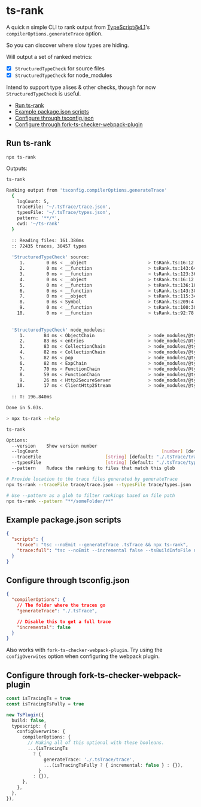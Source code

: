 # ts-rank

A quick n simple CLI to rank output from TypeScript@4.1's `compilerOptions.generateTrace` option.

So you can discover where slow types are hiding.

Will output a set of ranked metrics:
- [x] `StructuredTypeCheck` for source files
- [x] `StructuredTypeCheck` for node_modules

Intend to support type alises & other checks, though for now `StructuredTypeCheck` is useful.

+ [Run ts-rank](#run-ts-rank)
+ [Example package.json scripts](#example-packagejson-scripts)
+ [Configure through tsconfig.json](#configure-through-tsconfigjson)
+ [Configure through fork-ts-checker-webpack-plugin](#configure-through-fork-ts-checker-webpack-plugin)

## Run ts-rank

```
npx ts-rank
```

Outputs:

```bash
ts-rank

Ranking output from 'tsconfig.compilerOptions.generateTrace'
  {
    logCount: 5,
    traceFile: '~/.tsTrace/trace.json',
    typesFile: '~/.tsTrace/types.json',
    pattern: '**/*',
    cwd: '~/ts-rank'
  }
  
  :: Reading files: 161.380ms
  :: 72435 traces, 30457 types
  
  'StructuredTypeCheck' source:
     1.        0 ms < __object                       > tsRank.ts:16:12
     2.        0 ms < __function                     > tsRank.ts:143:64
     3.        0 ms < __function                     > tsRank.ts:123:36
     4.        0 ms < __object                       > tsRank.ts:16:12
     5.        0 ms < __function                     > tsRank.ts:136:10
     6.        0 ms < __function                     > tsRank.ts:143:30
     7.        0 ms < __object                       > tsRank.ts:115:34
     8.        0 ms < Symbol                         > tsRank.ts:209:4
     9.        0 ms < __function                     > tsRank.ts:100:30
    10.        0 ms < __function                     > tsRank.ts:92:78
    
  
  'StructuredTypeCheck' node_modules:
     1.       84 ms < ObjectChain                    > node_modules/@types/lodash/common/common.d.ts:205:6
     2.       83 ms < entries                        > node_modules/@types/lodash/common/object.d.ts:599:31
     3.       83 ms < CollectionChain                > node_modules/@types/lodash/common/common.d.ts:181:6
     4.       82 ms < CollectionChain                > node_modules/@types/lodash/common/common.d.ts:181:6
     5.       82 ms < pop                            > node_modules/@types/lodash/common/common.d.ts:182:35
     6.       82 ms < ExpChain                       > node_modules/@types/lodash/common/common.d.ts:15:22
     7.       70 ms < FunctionChain                  > node_modules/@types/lodash/common/common.d.ts:199:6
     8.       59 ms < FunctionChain                  > node_modules/@types/lodash/common/common.d.ts:199:6
     9.       26 ms < Http2SecureServer              > node_modules/@types/node/http2.d.ts:513:6
    10.       17 ms < ClientHttp2Stream              > node_modules/@types/node/http2.d.ts:181:6
    
  :: T: 196.840ms

Done in 5.03s.
```

```bash
> npx ts-rank --help 

ts-rank

Options:
  --version    Show version number                                     [boolean]
  --logCount                                              [number] [default: 10]
  --traceFile                        [string] [default: "./.tsTrace/trace.json"]
  --typesFile                        [string] [default: "./.tsTrace/types.json"]
  --pattern    Ruduce the ranking to files that match this glob         [string]
```

```bash
# Provide location to the trace files generated by generateTrace
npx ts-rank --traceFile trace/trace.json --typesFile trace/types.json

# Use --pattern as a glob to filter rankings based on file path
npx ts-rank --pattern "**/someFolder/**"  
```

## Example package.json scripts

```json
{
  "scripts": {
    "trace": "tsc --noEmit --generateTrace .tsTrace && npx ts-rank",
    "trace:full": "tsc --noEmit --incremental false --tsBuildInfoFile null --generateTrace .tsTrace && npx ts-rank",
  }
}
```

## Configure through tsconfig.json

```json
{
  "compilerOptions": {
    // The folder where the traces go
    "generateTrace": "./.tsTrace",

    // Disable this to get a full trace
    "incremental": false
  }
}
```

Also works with `fork-ts-checker-webpack-plugin`. Try using the `configOverwites` option when configuring the webpack plugin.

## Configure through fork-ts-checker-webpack-plugin

```ts
const isTracingTs = true
const isTracingTsFully = true

new TsPlugin({
  build: false,
  typescript: {
    configOverwrite: {
      compilerOptions: {
        // Making all of this optional with these booleans.
        ...(isTracingTs
          ? {
              generateTrace: './.tsTrace/trace',
              ...(isTracingTsFully ? { incremental: false } : {}),
            }
          : {}),
      },
    },
  },
}),
```
